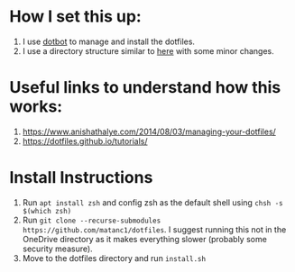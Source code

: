# How I set this up:
1. I use [dotbot](https://github.com/anishathalye/dotbot) to manage and install the dotfiles. 
1. I use a directory structure similar to [here](https://github.com/anishathalye/dotfiles) with some minor changes. 


# Useful links to understand how this works: 
1. https://www.anishathalye.com/2014/08/03/managing-your-dotfiles/
1. https://dotfiles.github.io/tutorials/


# Install Instructions 
1. Run `apt install zsh` and config zsh as the default shell using `chsh -s $(which zsh)`
1. Run `git clone --recurse-submodules https://github.com/matanc1/dotfiles`. I suggest running this not in the OneDrive directory as it makes everything slower (probably some security measure).
1. Move to the dotfiles directory and run `install.sh`
